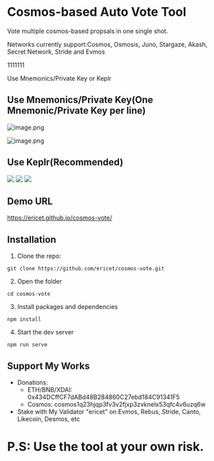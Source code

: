 # Cosmos-based Auto Vote Tool

Vote multiple cosmos-based propsals in one single shot. 

Networks currently support:Cosmos, Osmosis, Juno, Stargaze, Akash, Secret Network, Stride and Evmos

1111111

Use Mnemonics/Private Key or Keplr 


## Use Mnemonics/Private Key(One Mnemonic/Private Key per line)
![image.png](https://cdn.steemitimages.com/DQmbRrHjfoto2hHgFZ5eLiS2m53pzSYYm4LfxDkfdA26ZsN/image.png)

![image.png](https://cdn.steemitimages.com/DQmNicB6oz1QjZuCTtghBGBNhPbhKURSESWf3W4EV4LZBpR/image.png)

## Use Keplr(Recommended)
![](https://cdn.steemitimages.com/DQmRPHNiNaeTTLnThVEdvKyA2rC2t4DrjRrbzTMjZaqK8bx/image.png)
![](https://cdn.steemitimages.com/DQmXQ65nC7eGETi2F6EAt13a4RyZy78gHoiHc8NeyRANdsC/image.png)
![](https://cdn.steemitimages.com/DQmZBpo3YXiDPro5aMDWPekRtin4ZagXmVYNM2oC5LjunmC/image.png)

## Demo URL
https://ericet.github.io/cosmos-vote/

## Installation
1. Clone the repo:

`git clone https://github.com/ericet/cosmos-vote.git`

2. Open the folder

`cd cosmos-vote`

3. Install packages and dependencies

`npm install`

4. Start the dev server

`npm run serve`

## Support My Works
* Donations:
  * ETH/BNB/XDAI: 0x434DCffCF7dABd48B284860C27ebd184C91341F5
  * Cosmos: cosmos1q23hjqp3fv3v2fjxp3zvknelx53qfc4v6uzq6w
* Stake with My Validator "ericet" on Evmos, Rebus, Stride, Canto, Likecoin, Desmos, etc

# P.S: Use the tool at your own risk. 



